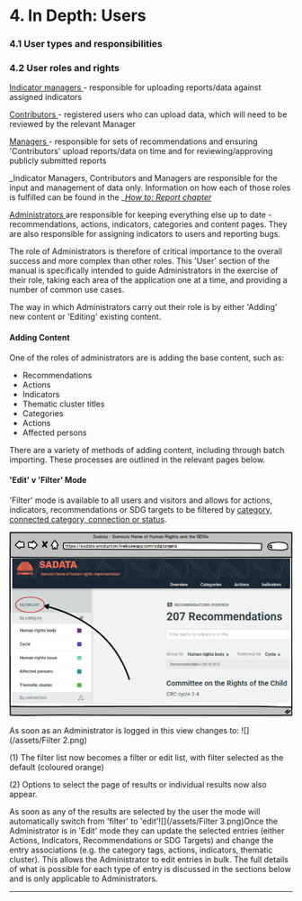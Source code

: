 # 4. In Depth: Users

### 4.1 User types and responsibilities

### 4.2 User roles and rights

[Indicator managers ](/getting-started/users-and-roles.md)- responsible for uploading reports/data against assigned indicators

[Contributors ](/getting-started/users-and-roles.md)- registered users who can upload data, which will need to be reviewed by the relevant Manager

[Managers ](/getting-started/users-and-roles.md)- responsible for sets of recommendations and ensuring 'Contributors' upload reports/data on time and for reviewing/approving publicly submitted reports

_Indicator Managers, Contributors and Managers are responsible for the input and management of data only. Information on how each of those roles is fulfilled can be found in the _[_How to: Report chapter_](/getting-started-quick-start/reporting-and-follow-up.md)

[Administrators ](/getting-started/users-and-roles.md)are responsible for keeping everything else up to date - recommendations, actions, indicators, categories and content pages. They are also responsible for assigning indicators to users and reporting bugs.

The role of Administrators is therefore of critical importance to the overall success and more complex than other roles. This 'User' section of the manual is specifically intended to guide Administrators in the exercise of their role, taking each area of the application one at a time, and providing a number of common use cases.

The way in which Administrators carry out their role is by either 'Adding' new content or 'Editing' existing content.

#### Adding Content

One of the roles of administrators are is adding the base content, such as:

* Recommendations
* Actions
* Indicators
* Thematic cluster titles
* Categories
* Actions
* Affected persons

There are a variety of methods of adding content, including through batch importing. These processes are outlined in the relevant pages below.

#### 'Edit' v 'Filter' Mode

'Filter' mode is available to all users and visitors and allows for actions, indicators, recommendations or SDG targets to be filtered by [category, connected category, connection or status](/glossary.md).

![](/assets/Filter.png)

As soon as an Administrator is logged in this view changes to: ![](/assets/Filter 2.png)

\(1\) The filter list now becomes a filter or edit list, with filter selected as the default \(coloured orange\)

\(2\) Options to select the page of results or individual results now also appear.

As soon as any of the results are selected by the user the mode will automatically switch from 'filter' to 'edit'![](/assets/Filter 3.png)Once the Administrator is in 'Edit' mode they can update the selected entries \(either Actions, Indicators, Recommendations or SDG Targets\) and change the entry associations \(e.g. the category tags, actions, indicators, thematic cluster\). This allows the Administrator to edit entries in bulk. The full details of what is possible for each type of entry is discussed in the sections below and is only applicable to Administrators.

---



